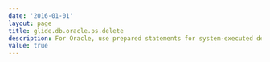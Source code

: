 ```yaml
---
date: '2016-01-01'
layout: page
title: glide.db.oracle.ps.delete
description: For Oracle, use prepared statements for system-executed deletes.
value: true 
---
```

